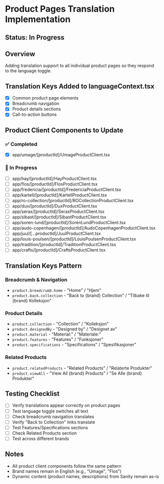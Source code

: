 # Product Pages Translation Implementation

## Status: In Progress

## Overview
Adding translation support to all individual product pages so they respond to the language toggle.

## Translation Keys Added to languageContext.tsx
- [x] Common product page elements
- [x] Breadcrumb navigation
- [x] Product details sections
- [x] Call-to-action buttons

## Product Client Components to Update

### ✅ Completed
- [x] app/umage/[productId]/UmageProductClient.tsx

### 🔄 In Progress
- [ ] app/hay/[productId]/HayProductClient.tsx
- [ ] app/flos/[productId]/FlosProductClient.tsx
- [ ] app/fredericia/[productId]/FredericiaProductClient.tsx
- [ ] app/kartell/[productId]/KartellProductClient.tsx
- [ ] app/ro-collection/[productId]/ROCollectionProductClient.tsx
- [ ] app/dux/[productId]/DuxProductClient.tsx
- [ ] app/serax/[productId]/SeraxProductClient.tsx
- [ ] app/sibast/[productId]/SibastProductClient.tsx
- [ ] app/soren-lund/[productId]/SorenLundProductClient.tsx
- [ ] app/audo-copenhagen/[productId]/AudoCopenhagenProductClient.tsx
- [ ] app/juul/[...productId]/JuulProductClient.tsx
- [ ] app/louis-poulsen/[productId]/LouisPoulsenProductClient.tsx
- [ ] app/tradition/[productId]/TraditionProductClient.tsx
- [ ] app/crafts/[productId]/CraftsProductClient.tsx

## Translation Keys Pattern

### Breadcrumb & Navigation
- `product.breadcrumb.home` - "Home" / "Hjem"
- `product.back.collection` - "Back to {brand} Collection" / "Tilbake til {brand} Kolleksjon"

### Product Details
- `product.collection` - "Collection" / "Kolleksjon"
- `product.designedBy` - "Designed by" / "Designet av"
- `product.material` - "Material:" / "Materiale:"
- `product.features` - "Features" / "Funksjoner"
- `product.specifications` - "Specifications" / "Spesifikasjoner"

### Related Products
- `product.relatedProducts` - "Related Products" / "Relaterte Produkter"
- `product.viewAll` - "View All {brand} Products" / "Se Alle {brand} Produkter"

## Testing Checklist
- [ ] Verify translations appear correctly on product pages
- [ ] Test language toggle switches all text
- [ ] Check breadcrumb navigation translates
- [ ] Verify "Back to Collection" links translate
- [ ] Test Features/Specifications sections
- [ ] Check Related Products section
- [ ] Test across different brands

## Notes
- All product client components follow the same pattern
- Brand names remain in English (e.g., "Umage", "Flos")
- Dynamic content (product names, descriptions) from Sanity remain as-is

